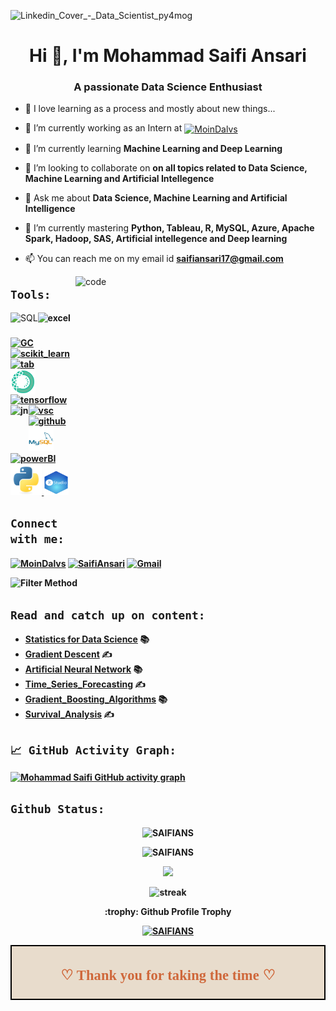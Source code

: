![Linkedin_Cover_-_Data_Scientist_py4mog](https://user-images.githubusercontent.com/99672298/186088252-ef41cefc-cda7-49e8-960d-efbd59d3696c.jpg)

<h1 align="center">Hi 👋, I'm Mohammad Saifi Ansari</h1>
<h3 align="center">A passionate Data Science Enthusiast</h3>

- 🌱 I love learning as a process and mostly about new things...

- 🔭 I’m currently working as an Intern at <a href="https://aivariant.com/" target="blank"><img align="center" src="https://www.aivariant.com/wp-content/uploads/2021/01/ai_logo5_2-1.png" alt="MoinDalvs" height="20" width="60" /></a>

- 🌱 I’m currently learning **Machine Learning and Deep Learning**

- 👯 I’m looking to collaborate on **on all topics related to Data Science, Machine Learning and Artificial Intellegence**

- 💬 Ask me about **Data Science, Machine Learning and Artificial Intelligence**

- 🌱 I’m currently mastering **Python, Tableau, R, MySQL, Azure, Apache Spark, Hadoop, SAS, Artificial intellegence and Deep learning**

- 📫 You can reach me on my email id **saifiansari17@gmail.com**


<img align="right" alt="code"  height="400" width="400" src = "https://user-images.githubusercontent.com/94888819/179503858-d2f6d197-7a3f-495b-888c-5a60679bed94.gif"> 

## `Tools:`

<img align="left" alt="SQL" height="40" src="https://raw.githubusercontent.com/habc0d3r/0th-project/master/icons8-sql-96.png" /> <b>
<img align="left" alt="excel" height="40" src="https://d3j0t7vrtr92dk.cloudfront.net/stembakuniversity/1616519913_png-clipart-microsoft-excel-computer-icons-microsoft-template-angle-removebg-preview.png" /><a href="https://colab.google/" target="_blank" rel="noreferrer">
<img src="https://user-images.githubusercontent.com/94888819/179532814-fa9beb8f-0fd6-4160-8d47-650af59c58a1.png" alt="GC" width="40" height="40"/> </a>
<a href="https://scikit-learn.org/" target="_blank" rel="noreferrer"> <img src="https://upload.wikimedia.org/wikipedia/commons/0/05/Scikit_learn_logo_small.svg" alt="scikit_learn" width="40" height="40"/> </a><a href="https://www.tableau.com" target="_blank" rel="noreferrer"><img src="https://user-images.githubusercontent.com/94888819/179531328-610ccc8c-11cc-40cf-82dc-5902d473b7e1.png" alt="tab" width="40" height="40"/> </a><br />
<a href="https://www.anaconda.com" target="_blank" rel="noreferrer">
<img align="left" alt="Anaconda" height="40" src="https://raw.githubusercontent.com/habc0d3r/images-repo/master/icons8-anaconda.svg" /><a href="https://tensorflow.org" target="_blank" rel="noreferrer">
<img src="https://www.vectorlogo.zone/logos/tensorflow/tensorflow-icon.svg" alt="tensorflow" width="40" height="40"/> </a><a href="https://code.visualstudio.com" target="_blank" rel="noreferrer"> <img src="https://user-images.githubusercontent.com/94888819/179420219-9ce785fd-b1eb-4caa-aebd-086c088d05f2.png" alt="vsc" width="60" height="40"/> </a>
<a href="https://jupyter.org" target="_blank" rel="noreferrer"> 
<img align="left" alt="jn" height="50" src="https://user-images.githubusercontent.com/94888819/179537708-2241ab23-8c86-40c6-8fa9-f3979be75ade.png" />
<a href="https://github.com" target="_blank" rel="noreferrer"> <img src="https://raw.githubusercontent.com/habc0d3r/0th-project/master/icons8-github.svg" alt="github" width="50" height="50"/> </a><br />
<a href="https://www.mysql.com/" target="_blank" rel="noreferrer"> <img src="https://raw.githubusercontent.com/devicons/devicon/master/icons/mysql/mysql-original-wordmark.svg" alt="mysql" width="40" height="40"/> </a><a href="https://powerbi.microsoft.com/en-in/desktop/" target="_blank" rel="noreferrer"> <img src="https://github.com/microsoft/PowerBI-Icons/blob/main/SVG/Power-BI.svg" alt="powerBI" width="40" height="40"/> </a><a href="https://www.python.org" target="_blank" rel="noreferrer"> <img src="https://raw.githubusercontent.com/devicons/devicon/master/icons/python/python-original.svg" alt="python" width="50" height="50"/> </a><a href="https://posit.co/products/open-source/rstudio/" target="_blank" rel="noreferrer"> <img src="https://github.com/rstudio/hex-stickers/blob/main/SVG/RStudio.svg" alt="RStudio" width="40" height="40"/> </a></p>


## `Connect with me:`
<p align="left">
<a href="https://www.linkedin.com/in/mohammad-saifi-ansari/" target="blank"><img align="center" src="https://img.icons8.com/color/344/linkedin-circled--v1.png" alt="MoinDalvs" height="50" width="50" /></a>
<a href="https://www.kaggle.com/mohammadsaifiansari" target="blank"><img align="center" src="https://img.icons8.com/external-tal-revivo-color-tal-revivo/344/external-kaggle-an-online-community-of-data-scientists-and-machine-learners-owned-by-google-logo-color-tal-revivo.png" alt="SaifiAnsari" height="40" width="40" /></a>
<a href="mailto:saifiansari17@gmail.com" target="blank"><img align="center" src="https://raw.githubusercontent.com/BEPb/BEPb/master/assets/gmail.svg" alt="Gmail" height="40" width="40" /></a>
</p>

![Filter Method](https://static.wixstatic.com/media/3e99b9_f53a1cab95ae4dfd938a1bf6a1a62f49~mv2.gif)

## `Read and catch up on content:`
- [Statistics for Data Science](https://github.com/SAIFIANS/Statistics-for-Data-Science/blob/main/README.md) :books:
- [Gradient Descent](https://github.com/SAIFIANS/Gradient_Descent/blob/main/Gradient%20Descent.md) ✍️
- [Artificial Neural Network](https://github.com/SAIFIANS/Artificial_Neural_Networks/blob/main/Artificial%20Neural%20Networks.md) :books:
- [Time_Series_Forecasting](https://github.com/SAIFIANS/Time_Series_Forecasting/blob/main/Time%20Series%20Forecasting.md) ✍️
- [Gradient_Boosting_Algorithms](https://github.com/SAIFIANS/Gradient_Boosting/blob/main/README.md) :books:
- [Survival_Analysis](https://github.com/SAIFIANS/Survival-Analysis/blob/main/Survival_Analysis.md) ✍️

## `📈 GitHub Activity Graph:`
[![Mohammad Saifi GitHub activity graph](https://activity-graph.herokuapp.com/graph?username=MoinDalvs&&theme=react-dark)](https://github.com/SAIFIANS)

## `Github Status:` 
<p align="center"> <img src="https://komarev.com/ghpvc/?username=SAIFIANS&label=Profile%20views&color=0e75b6&style=circle" alt="SAIFIANS" width="16%" /> </p>
<p align="center"> <img height="200em" src="https://github-readme-stats.vercel.app/api/top-langs/?username=SAIFIANS&theme=tokyonight&hide=css,tcl,html&hide_border=false&border_color=808080&bg_color=242424" alt="SAIFIANS" />
</p>
<p align='center'> <img width="50%" src="https://github-readme-stats.vercel.app/api?username=SAIFIANS&show_icons=true&theme=tokyonight"/> </p>
<p align='center'> <img src="http://github-readme-streak-stats.herokuapp.com?user=SAIFIANS&theme=neon-palenight" width="50%"  alt="streak"> </p>
<div align="center">
<summary>:trophy: Github Profile Trophy</summary>
</div>
<p align="center"> <a href="https://github.com/ryo-ma/github-profile-trophy"><img src="https://github-profile-trophy.vercel.app/?username=SAIFIANS&show_icons=true&theme=discord" alt="SAIFIANS" />
</a> </p>

<div style="align:center;
            display:fill;
            border-radius: false;
            border-style: solid;
            border-color:#000000;
            border-style: false;
            border-width: 2px;
            color:#CF673A;
            font-size:15px;
            font-family: Georgia;
            background-color:#E8DCCC;
            text-align:center;
            letter-spacing:0.1px;
            padding: 0.1em;">

**<h2>♡ Thank you for taking the time ♡**
